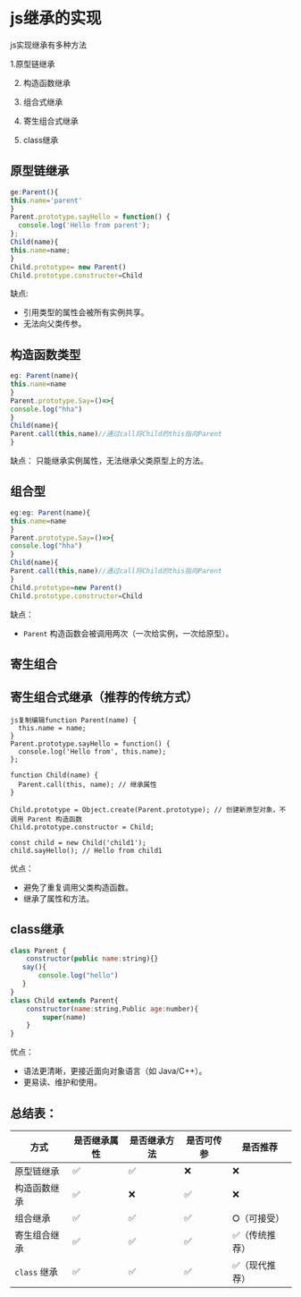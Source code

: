 # js继承的实现

js实现继承有多种方法

 1.原型链继承

2. 构造函数继承

3. 组合式继承

4. 寄生组合式继承

5. class继承

   

## 原型链继承

```js
ge:Parent(){
this.name='parent'
}
Parent.prototype.sayHello = function() {
  console.log('Hello from parent');
};
Child(name){
this.name=name;
}
Child.prototype= new Parent()
Child.prototype.constructor=Child
```

 缺点:

- 引用类型的属性会被所有实例共享。
- 无法向父类传参。

## 构造函数类型

```js
eg: Parent(name){
this.name=name
}
Parent.prototype.Say=()=>{
console.log("hha")
}
Child(name){
Parent.call(this,name)//通过call将Child的this指向Parent
}

```

 缺点：
只能继承实例属性，无法继承父类原型上的方法。

## 组合型

```js
eg:eg: Parent(name){
this.name=name
}
Parent.prototype.Say=()=>{
console.log("hha")
}
Child(name){
Parent.call(this,name)//通过call将Child的this指向Parent
}
Child.prototype=new Parent()
Child.prototype.constructor=Child

```

缺点：

- `Parent` 构造函数会被调用两次（一次给实例，一次给原型）。



## 寄生组合

## 寄生组合式继承（推荐的传统方式）

```
js复制编辑function Parent(name) {
  this.name = name;
}
Parent.prototype.sayHello = function() {
  console.log('Hello from', this.name);
};

function Child(name) {
  Parent.call(this, name); // 继承属性
}

Child.prototype = Object.create(Parent.prototype); // 创建新原型对象，不调用 Parent 构造函数
Child.prototype.constructor = Child;

const child = new Child('child1');
child.sayHello(); // Hello from child1
```

优点：

- 避免了重复调用父类构造函数。
- 继承了属性和方法。

## class继承

```js
class Parent {
    constructor(public name:string){}
   say(){
       console.log("hello")
   } 
}
class Child extends Parent{
    constructor(name:string,Public age:number){
        super(name)
    }
}
```

优点：

- 语法更清晰，更接近面向对象语言（如 Java/C++）。
- 更易读、维护和使用。

## 总结表：

| 方式         | 是否继承属性 | 是否继承方法 | 是否可传参 | 是否推荐      |
| ------------ | ------------ | ------------ | ---------- | ------------- |
| 原型链继承   | ✅            | ✅            | ❌          | ❌             |
| 构造函数继承 | ✅            | ❌            | ✅          | ❌             |
| 组合继承     | ✅            | ✅            | ✅          | ⭘（可接受）   |
| 寄生组合继承 | ✅            | ✅            | ✅          | ✅（传统推荐） |
| `class` 继承 | ✅            | ✅            | ✅          | ✅（现代推荐） |